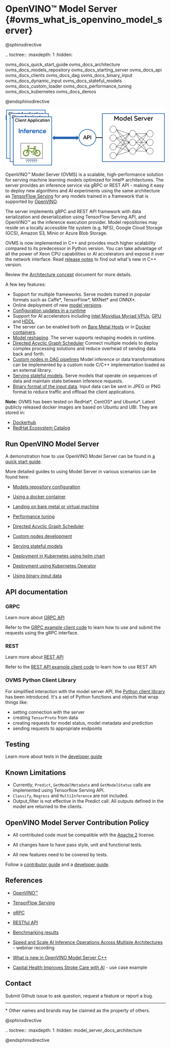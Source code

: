 # OpenVINO&trade; Model Server {#ovms_what_is_openvino_model_server}

@sphinxdirective

.. toctree::
   :maxdepth: 1
   :hidden:

   ovms_docs_quick_start_guide
   ovms_docs_architecture
   ovms_docs_models_repository
   ovms_docs_starting_server
   ovms_docs_api
   ovms_docs_clients
   ovms_docs_dag
   ovms_docs_binary_input
   ovms_docs_dynamic_input
   ovms_docs_stateful_models
   ovms_docs_custom_loader
   ovms_docs_performance_tuning
   ovms_docs_kubernetes
   ovms_docs_demos


@endsphinxdirective


![OVMS picture](docs/ovms.png)

OpenVINO&trade; Model Server (OVMS) is a scalable, high-performance solution for serving machine learning models optimized for Intel&reg; architectures. 
The server provides an inference service via gRPC or REST API - making it easy to deploy new algorithms and AI experiments using the same 
architecture as [TensorFlow Serving](https://github.com/tensorflow/serving) for any models trained in a framework that is supported 
by [OpenVINO](https://software.intel.com/en-us/openvino-toolkit). 

The server implements gRPC and REST API framework with data serialization and deserialization using TensorFlow Serving API,
 and OpenVINO&trade; as the inference execution provider. Model repositories may reside on a locally accessible file system (e.g. NFS),
  Google Cloud Storage (GCS), Amazon S3, Minio or Azure Blob Storage.
  
OVMS is now implemented in C++ and provides much higher scalability compared to its predecessor in Python version.
You can take advantage of all the power of Xeon CPU capabilities or AI accelerators and expose it over the network interface.
Read [release notes](https://github.com/openvinotoolkit/model_server/releases) to find out what's new in C++ version.

Review the [Architecture concept](docs/architecture.md) document for more details.

A few key features: 
- Support for multiple frameworks. Serve models trained in popular formats such as Caffe*, TensorFlow*, MXNet* and ONNX*.
- Online deployment of new [model versions](docs/model_version_policy.md).
- [Configuration updates in a runtime](docs/docker_container.md#updating-configuration-file)
- Support for AI accelerators including [Intel Movidius Myriad VPUs](https://docs.openvinotoolkit.org/latest/openvino_docs_IE_DG_supported_plugins_VPU.html), 
[GPU](https://docs.openvino.ai/latest/openvino_docs_IE_DG_supported_plugins_GPU.html) and [HDDL](https://docs.openvinotoolkit.org/latest/_docs_IE_DG_supported_plugins_HDDL.html). 
- The server can be enabled both on [Bare Metal Hosts](docs/host.md) or in
[Docker containers](docs/docker_container.md).
- [Model reshaping](docs/shape_batch_size_and_layout.md). The server supports reshaping models in runtime.
- [Directed Acyclic Graph Scheduler](docs/dag_scheduler.md) Connect multiple models to deploy complex processing solutions and reduce overhead of sending data back and forth.
- [Custom nodes in DAG pipelines](docs/custom_node_development.md) Model inference or data transformations can be implemented by a custom node C/C++ implementation loaded as an external library.
- [Serving stateful models](docs/stateful_models.md). Serve models that operate on sequences of data and maintain state between inference requests.
- [Binary format of the input data](docs/binary_input.md). Input data can be sent in JPEG or PNG format to reduce traffic and offload the client applications.

**Note:** OVMS has been tested on RedHat*, CentOS* and Ubuntu*. Latest publicly released docker images are based on Ubuntu and UBI.
They are stored in:
- [Dockerhub](https://hub.docker.com/r/openvino/model_server)
- [RedHat Ecosystem Catalog](https://catalog.redhat.com/software/containers/intel/openvino-model-server/607833052937385fc98515de)


## Run OpenVINO Model Server

A demonstration how to use OpenVINO Model Server can be found in [a quick start guide](docs/ovms_quickstart.md).

More detailed guides to using Model Server in various scenarios can be found here:

* [Models repository configuration](docs/models_repository.md)

* [Using a docker container](docs/docker_container.md)

* [Landing on bare metal or virtual machine](docs/host.md)

* [Performance tuning](docs/performance_tuning.md)

* [Directed Acyclic Graph Scheduler](docs/dag_scheduler.md)

* [Custom nodes development](docs/custom_node_development.md)

* [Serving stateful models](docs/stateful_models.md)

* [Deployment in Kubernetes using helm chart](deploy/README.md)

* [Deployment using Kubernetes Operator](https://operatorhub.io/operator/ovms-operator)

* [Using binary input data](docs/binary_input.md)


## API documentation

### GRPC 

Learn more about [GRPC API](docs/model_server_grpc_api.md)

Refer to the [GRPC example client code](example_client/README.md#grpc-api-client-examples) to learn how to use and submit the requests using the gRPC interface.

### REST

Learn more about [REST API](docs/model_server_rest_api.md)

Refer to the [REST API example client code](./example_client/README.md#rest-api-client-examples) to learn how to use REST API 

### OVMS Python Client Library

For simplified interaction with the model server API, the [Python client library](client/python/lib) has been introduced. It's a set of Python functions and objects that wrap things like:
- setting connection with the server
- creating `TensorProto` from data
- creating requests for model status, model metadata and prediction
- sending requests to appropriate endpoints

## Testing

Learn more about tests in the [developer guide](docs/developer_guide.md)


## Known Limitations

* Currently, `Predict`, `GetModelMetadata` and `GetModelStatus` calls are implemented using Tensorflow Serving API. 
* `Classify`, `Regress` and `MultiInference` are not included.
* Output_filter is not effective in the Predict call. All outputs defined in the model are returned to the clients. 


## OpenVINO Model Server Contribution Policy

* All contributed code must be compatible with the [Apache 2](https://www.apache.org/licenses/LICENSE-2.0) license.

* All changes have to have pass style, unit and functional tests.

* All new features need to be covered by tests.

Follow a [contributor guide](docs/contributing.md) and a [developer guide](docs/developer_guide.md).


## References

* [OpenVINO&trade;](https://software.intel.com/en-us/openvino-toolkit)

* [TensorFlow Serving](https://github.com/tensorflow/serving)

* [gRPC](https://grpc.io/)

* [RESTful API](https://restfulapi.net/)

* [Benchmarking results](https://docs.openvinotoolkit.org/latest/openvino_docs_performance_benchmarks_ovms.html)

* [Speed and Scale AI Inference Operations Across Multiple Architectures](https://techdecoded.intel.io/essentials/speed-and-scale-ai-inference-operations-across-multiple-architectures/?elq_cid=3646480_ts1607680426276&erpm_id=6470692_ts1607680426276) - webinar recording

* [What is new in OpenVINO Model Server C++](https://www.intel.com/content/www/us/en/artificial-intelligence/posts/whats-new-openvino-model-server.html)

* [Capital Health Improves Stroke Care with AI](https://www.intel.co.uk/content/www/uk/en/customer-spotlight/stories/capital-health-ai-customer-story.html) - use case example

## Contact

Submit Github issue to ask question, request a feature or report a bug.


---
\* Other names and brands may be claimed as the property of others.

@sphinxdirective

.. toctree::
   :maxdepth: 1
   :hidden:
   model_server_docs_architecture



@endsphinxdirective


